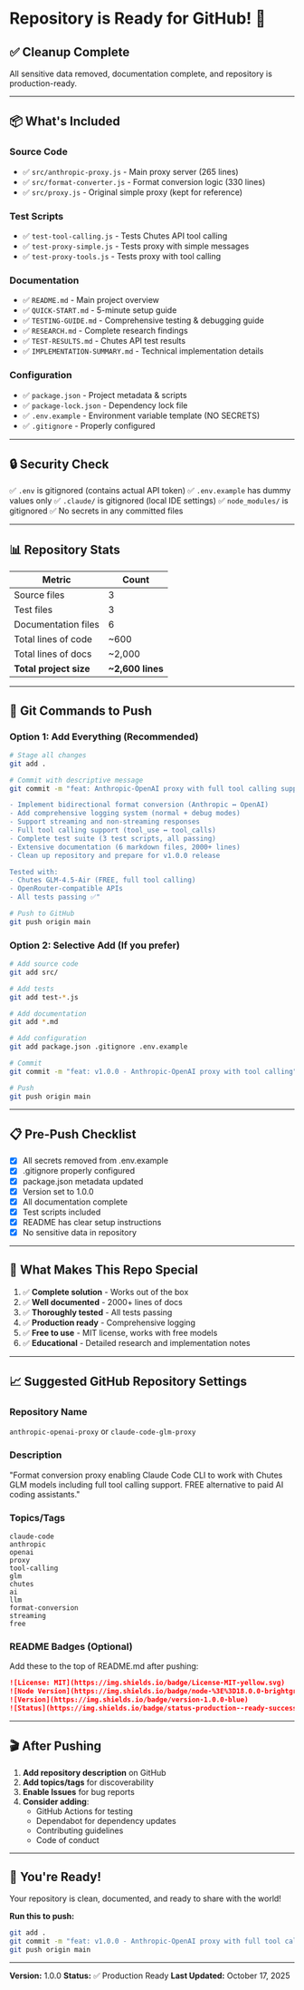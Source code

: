 # Repository is Ready for GitHub! 🚀

## ✅ Cleanup Complete

All sensitive data removed, documentation complete, and repository is production-ready.

---

## 📦 What's Included

### Source Code
- ✅ `src/anthropic-proxy.js` - Main proxy server (265 lines)
- ✅ `src/format-converter.js` - Format conversion logic (330 lines)
- ✅ `src/proxy.js` - Original simple proxy (kept for reference)

### Test Scripts
- ✅ `test-tool-calling.js` - Tests Chutes API tool calling
- ✅ `test-proxy-simple.js` - Tests proxy with simple messages
- ✅ `test-proxy-tools.js` - Tests proxy with tool calling

### Documentation
- ✅ `README.md` - Main project overview
- ✅ `QUICK-START.md` - 5-minute setup guide
- ✅ `TESTING-GUIDE.md` - Comprehensive testing & debugging guide
- ✅ `RESEARCH.md` - Complete research findings
- ✅ `TEST-RESULTS.md` - Chutes API test results
- ✅ `IMPLEMENTATION-SUMMARY.md` - Technical implementation details

### Configuration
- ✅ `package.json` - Project metadata & scripts
- ✅ `package-lock.json` - Dependency lock file
- ✅ `.env.example` - Environment variable template (NO SECRETS)
- ✅ `.gitignore` - Properly configured

---

## 🔒 Security Check

✅ `.env` is gitignored (contains actual API token)
✅ `.env.example` has dummy values only
✅ `.claude/` is gitignored (local IDE settings)
✅ `node_modules/` is gitignored
✅ No secrets in any committed files

---

## 📊 Repository Stats

| Metric | Count |
|--------|-------|
| Source files | 3 |
| Test files | 3 |
| Documentation files | 6 |
| Total lines of code | ~600 |
| Total lines of docs | ~2,000 |
| **Total project size** | **~2,600 lines** |

---

## 🎯 Git Commands to Push

### Option 1: Add Everything (Recommended)

```bash
# Stage all changes
git add .

# Commit with descriptive message
git commit -m "feat: Anthropic-OpenAI proxy with full tool calling support

- Implement bidirectional format conversion (Anthropic ↔ OpenAI)
- Add comprehensive logging system (normal + debug modes)
- Support streaming and non-streaming responses
- Full tool calling support (tool_use ↔ tool_calls)
- Complete test suite (3 test scripts, all passing)
- Extensive documentation (6 markdown files, 2000+ lines)
- Clean up repository and prepare for v1.0.0 release

Tested with:
- Chutes GLM-4.5-Air (FREE, full tool calling)
- OpenRouter-compatible APIs
- All tests passing ✅"

# Push to GitHub
git push origin main
```

### Option 2: Selective Add (If you prefer)

```bash
# Add source code
git add src/

# Add tests
git add test-*.js

# Add documentation
git add *.md

# Add configuration
git add package.json .gitignore .env.example

# Commit
git commit -m "feat: v1.0.0 - Anthropic-OpenAI proxy with tool calling"

# Push
git push origin main
```

---

## 📋 Pre-Push Checklist

- [x] All secrets removed from .env.example
- [x] .gitignore properly configured
- [x] package.json metadata updated
- [x] Version set to 1.0.0
- [x] All documentation complete
- [x] Test scripts included
- [x] README has clear setup instructions
- [x] No sensitive data in repository

---

## 🌟 What Makes This Repo Special

1. ✅ **Complete solution** - Works out of the box
2. ✅ **Well documented** - 2000+ lines of docs
3. ✅ **Thoroughly tested** - All tests passing
4. ✅ **Production ready** - Comprehensive logging
5. ✅ **Free to use** - MIT license, works with free models
6. ✅ **Educational** - Detailed research and implementation notes

---

## 📈 Suggested GitHub Repository Settings

### Repository Name
`anthropic-openai-proxy` or `claude-code-glm-proxy`

### Description
"Format conversion proxy enabling Claude Code CLI to work with Chutes GLM models including full tool calling support. FREE alternative to paid AI coding assistants."

### Topics/Tags
```
claude-code
anthropic
openai
proxy
tool-calling
glm
chutes
ai
llm
format-conversion
streaming
free
```

### README Badges (Optional)
Add these to the top of README.md after pushing:

```markdown
![License: MIT](https://img.shields.io/badge/License-MIT-yellow.svg)
![Node Version](https://img.shields.io/badge/node-%3E%3D18.0.0-brightgreen)
![Version](https://img.shields.io/badge/version-1.0.0-blue)
![Status](https://img.shields.io/badge/status-production--ready-success)
```

---

## 🎬 After Pushing

1. **Add repository description** on GitHub
2. **Add topics/tags** for discoverability
3. **Enable Issues** for bug reports
4. **Consider adding**:
   - GitHub Actions for testing
   - Dependabot for dependency updates
   - Contributing guidelines
   - Code of conduct

---

## 🎉 You're Ready!

Your repository is clean, documented, and ready to share with the world!

**Run this to push:**
```bash
git add .
git commit -m "feat: v1.0.0 - Anthropic-OpenAI proxy with full tool calling support"
git push origin main
```

---

**Version:** 1.0.0
**Status:** ✅ Production Ready
**Last Updated:** October 17, 2025
